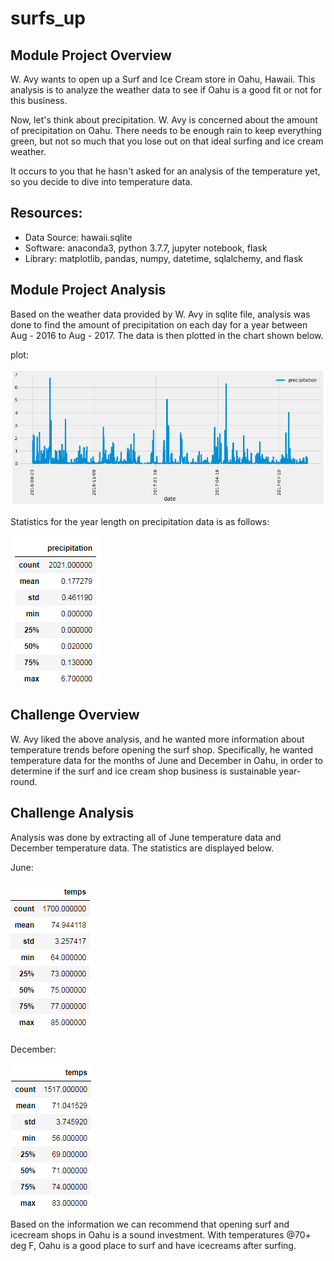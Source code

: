 # surfs_up

## Module Project Overview

W. Avy wants to open up a Surf and Ice Cream store in Oahu, Hawaii. This analysis is to analyze the weather data to see if Oahu is a good fit or not for this business.


Now, let's think about precipitation. W. Avy is concerned about the amount of precipitation on Oahu. There needs to be enough rain to keep everything green, but not so much that you lose out on that ideal surfing and ice cream weather.

It occurs to you that he hasn't asked for an analysis of the temperature yet, so you decide to dive into temperature data.
 
## Resources:
  - Data Source: hawaii.sqlite
  - Software: anaconda3, python 3.7.7, jupyter notebook, flask
  - Library: matplotlib, pandas, numpy, datetime, sqlalchemy, and flask

## Module Project Analysis

Based on the weather data provided by W. Avy in sqlite file, analysis was done to find the amount of precipitation on each day for a year between Aug - 2016 to Aug - 2017. The data is then plotted in the chart shown below.

plot:

!["precipitation plot"](./Resources/precipitation_2016_2017_aug.png "Precipitation for yr 2016-2017")

Statistics for the year length on precipitation data is as follows:

!["precipitation stats"](./Resources/precipitation_2016_2017_aug_stat.png "Precipitation stats yr 2016-2017")

## Challenge Overview

W. Avy liked the above analysis, and he wanted more information about temperature trends before opening the surf shop. Specifically, he wanted temperature data for the months of June and December in Oahu, in order to determine if the surf and ice cream shop business is sustainable year-round.

## Challenge Analysis

Analysis was done by extracting all of June temperature data and December temperature data. The statistics are displayed below.

June:

!["June stats"](./Resources/challenge_june_temps.png "June stats")
 
December:

!["December stats"](./Resources/challenge_december_temps.png "December stats")


Based on the information we can recommend that opening surf and icecream shops in Oahu is a sound investment. With temperatures @70+ deg F, Oahu is a good place to surf and have icecreams after surfing.

